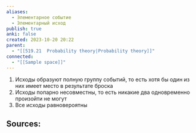 ```yaml
---
aliases:
  - Элементарное событие
  - Элементарный исход
publish: true
anki: false
created: 2023-10-20 20:22
parent:
  - "[[519.21  Probability theory|Probability theory]]"
connected:
  - "[[Sample space]]"
---
```

1. Исходы образуют полную группу событий, то есть хотя бы один из них имеет место в результате броска
2. Исходы попарно несовместны, то есть никакие два одновременно произойти не могут
3. Все исходы равновероятны













**Sources:**
- 

